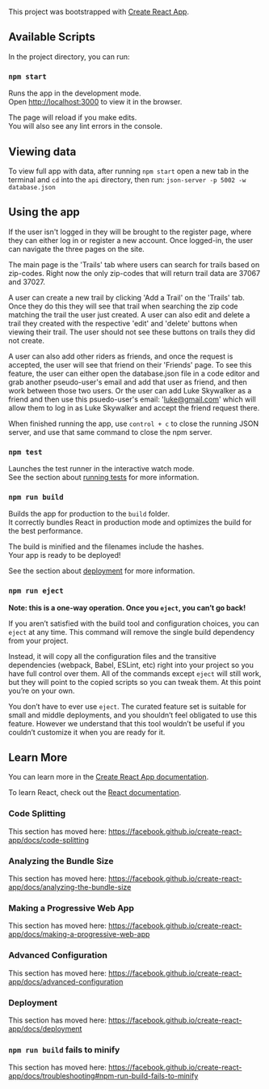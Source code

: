 This project was bootstrapped with [Create React App](https://github.com/facebook/create-react-app).

## Available Scripts

In the project directory, you can run:

### `npm start`

Runs the app in the development mode.<br />
Open [http://localhost:3000](http://localhost:3000) to view it in the browser.

The page will reload if you make edits.<br />
You will also see any lint errors in the console.

## Viewing data

To view full app with data, after running `npm start` open a new tab in the terminal and `cd` into the `api` directory, then run: `json-server -p 5002 -w database.json`

## Using the app

If the user isn't logged in they will be brought to the register page, where they can either log in or register a new account. Once logged-in, the user can navigate the three pages on the site. 

The main page is the 'Trails' tab where users can search for trails based on zip-codes. Right now the only zip-codes that will return trail data are 37067 and 37027. 

A user can create a new trail by clicking 'Add a Trail' on the 'Trails' tab. Once they do this they will see that trail when searching the zip code matching the trail the user just created. A user can also edit and delete a trail they created with the respective 'edit' and 'delete' buttons when viewing their trail. The user should not see these buttons on trails they did not create.

A user can also add other riders as friends, and once the request is accepted, the user will see that friend on their 'Friends' page. To see this feature, the user can either open the database.json file in a code editor and grab another pseudo-user's email and add that user as friend, and then work between those two users. Or the user can add Luke Skywalker as a friend and then use this psuedo-user's email: 'luke@gmail.com' which will allow them to log in as Luke Skywalker and accept the friend request there. 

When finished running the app, use `control + c` to close the running JSON server, and use that same command to close the npm server.







### `npm test`

Launches the test runner in the interactive watch mode.<br />
See the section about [running tests](https://facebook.github.io/create-react-app/docs/running-tests) for more information.

### `npm run build`

Builds the app for production to the `build` folder.<br />
It correctly bundles React in production mode and optimizes the build for the best performance.

The build is minified and the filenames include the hashes.<br />
Your app is ready to be deployed!

See the section about [deployment](https://facebook.github.io/create-react-app/docs/deployment) for more information.

### `npm run eject`

**Note: this is a one-way operation. Once you `eject`, you can’t go back!**

If you aren’t satisfied with the build tool and configuration choices, you can `eject` at any time. This command will remove the single build dependency from your project.

Instead, it will copy all the configuration files and the transitive dependencies (webpack, Babel, ESLint, etc) right into your project so you have full control over them. All of the commands except `eject` will still work, but they will point to the copied scripts so you can tweak them. At this point you’re on your own.

You don’t have to ever use `eject`. The curated feature set is suitable for small and middle deployments, and you shouldn’t feel obligated to use this feature. However we understand that this tool wouldn’t be useful if you couldn’t customize it when you are ready for it.

## Learn More

You can learn more in the [Create React App documentation](https://facebook.github.io/create-react-app/docs/getting-started).

To learn React, check out the [React documentation](https://reactjs.org/).

### Code Splitting

This section has moved here: https://facebook.github.io/create-react-app/docs/code-splitting

### Analyzing the Bundle Size

This section has moved here: https://facebook.github.io/create-react-app/docs/analyzing-the-bundle-size

### Making a Progressive Web App

This section has moved here: https://facebook.github.io/create-react-app/docs/making-a-progressive-web-app

### Advanced Configuration

This section has moved here: https://facebook.github.io/create-react-app/docs/advanced-configuration

### Deployment

This section has moved here: https://facebook.github.io/create-react-app/docs/deployment

### `npm run build` fails to minify

This section has moved here: https://facebook.github.io/create-react-app/docs/troubleshooting#npm-run-build-fails-to-minify
